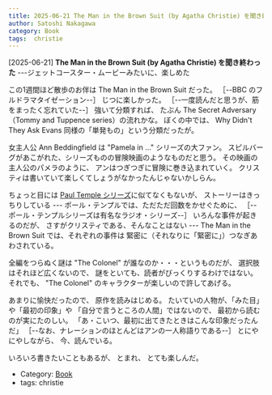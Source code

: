 ```yaml
---
title: 2025-06-21 The Man in the Brown Suit (by Agatha Christie) を聞き終わった ---ジェットコースター・ムービーみたいに、楽しめた
author: Satoshi Nakagawa
category: Book
tags:  christie
---
```


[2025-06-21] **The Man in the Brown Suit (by Agatha Christie) を聞き終わった**  ---ジェットコースター・ムービーみたいに、楽しめた

 この1週間ほど散歩のお伴は
The Man in the Brown Suit だった。
［--BBC のフルドラマタイゼーション--］
じつに楽しかった。
［--一度読んだと思うが、筋をまったく忘れていた--］ 
強いて分類すれば、
たぶん The Secret Adversary （Tommy and Tuppence series）の流れかな。
ぼくの中では、
Why Didn't They Ask Evans 同様の「単発もの」という分類だったが。

 女主人公 Ann Beddingfield は "Pamela in ..." シリーズの大ファン。
スピルバーグがあこがれた、シリーズものの冒険映画のようなものだと思う。
その映画の主人公のパメラのように、
アンはつぎつぎに冒険に巻き込まれていく。
クリスティは書いていて楽しくてしょうがなかったんじゃないかしらん。

 ちょっと目には
[Paul Temple シリーズ](https://en.wikipedia.org/wiki/Paul_Temple)に似てなくもないが、
ストーリーはきっちりしている ---
ポール・テンプルでは、ただただ回数をかせぐために、
［--ポール・テンプルシリーズは有名なラジオ・シリーズ--］
いろんな事件が起きるのだが、
さすがクリスティである、そんなことはない ---
The Man in the Brown Suit では、それぞれの事件は
緊密に（それなりに「緊密に」）つなぎあわされている。

 全編をつらぬく謎は "The Colonel" が誰なのか・・・というものだが、
選択肢はそれほど広くないので、
謎をといても、読者がびっくりするわけではない。
それでも、
"The Colonel" のキャラクターが楽しいので許してあげる。

 あまりに愉快だったので、
原作を読みはじめる。
たいていの人物が、「みた目」や「最初の印象」や
「自分で言うところの人間」ではないので、
最初から読むのが実にたのしい。
「あ・こいつ、最初に出てきたときはこんな印象だったんだ」
［--なお、ナレーションのほとんどはアンの一人称語りである--］
とにやにやしながら、
今、読んでいる。

 いろいろ書きたいこともあるが、
とまれ、
とても楽しんだ。

- Category: [Book](https://merapano.github.io/categories.html#Book)
- tags:  christie
